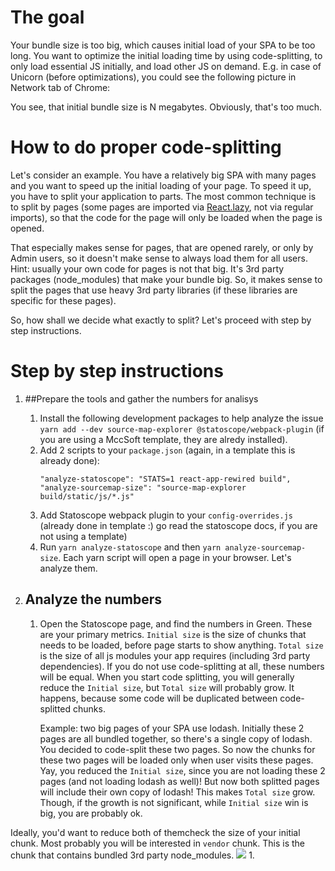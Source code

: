 # The goal
Your bundle size is too big, which causes initial load of your SPA to be too long. You want to optimize the initial loading time by using code-splitting, to only load essential JS initially, and load other JS on demand.
E.g. in case of Unicorn (before optimizations), you could see the following picture in Network tab of Chrome:

You see, that initial bundle size is N megabytes. Obviously, that's too much.

# How to do proper code-splitting
Let's consider an example. You have a relatively big SPA with many pages and you want to speed up the initial loading of your page.
To speed it up, you have to split your application to parts. The most common technique is to split by pages (some pages are imported via [React.lazy](https://reactjs.org/docs/code-splitting.html#code-splitting), not via regular imports), so that the code for the page will only be loaded when the page is opened.

That especially makes sense for pages, that are opened rarely, or only by Admin users, so it doesn't make sense to always load them for all users.
Hint: usually your own code for pages is not that big. It's 3rd party packages (node_modules) that make your bundle big. So, it makes sense to split the pages that use heavy 3rd party libraries (if these libraries are specific for these pages).

So, how shall we decide what exactly to split? Let's proceed with step by step instructions.

# Step by step instructions
1. ##Prepare the tools and gather the numbers for analisys
    1. Install the following development packages to help analyze the issue `yarn add --dev source-map-explorer @statoscope/webpack-plugin` (if you are using a MccSoft template, they are alredy installed).
    1. Add 2 scripts to your `package.json` (again, in a template this is already done): 
       ```
       "analyze-statoscope": "STATS=1 react-app-rewired build",
       "analyze-sourcemap-size": "source-map-explorer build/static/js/*.js"
       ```
    1. Add Statoscope webpack plugin to your `config-overrides.js` (already done in template :) go read the statoscope docs, if you are not using a template)
    1. Run `yarn analyze-statoscope` and then `yarn analyze-sourcemap-size`.
    Each yarn script will open a page in your browser. Let's analyze them.

1. ## Analyze the numbers
    1. Open the Statoscope page, and find the numbers in Green. These are your primary metrics. `Initial size` is the size of chunks that needs to be loaded, before page starts to show anything.
`Total size` is the size of all js modules your app requires (including 3rd party dependencies).
If you do not use code-splitting at all, these numbers will be equal.
When you start code splitting, you will generally reduce the `Initial size`, but `Total size` will probably grow. It happens, because some code will be duplicated between code-splitted chunks.

        Example: two big pages of your SPA use lodash. Initially these 2 pages are all bundled together, so there's a single copy of lodash. You decided to code-split these two pages. So now the chunks for these two pages will be loaded only when user visits these pages. Yay, you reduced the `Initial size`, since you are not loading these 2 pages (and not loading lodash as well)!
But now both splitted pages will include their own copy of lodash! This makes `Total size` grow. Though, if the growth is not significant, while `Initial size` win is big, you are probably ok.


Ideally, you'd want to reduce both of themcheck the size of your initial chunk. Most probably you will be interested in `vendor` chunk. This is the chunk that contains bundled 3rd party node_modules.
![](https://github.com/mcctomsk/backend-frontend-template/raw/master/.wiki/statoscope-1.png)
    1. 